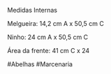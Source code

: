 Medidas Internas

Melgueira: 14,2 cm A x 50,5 cm C

Ninho: 24 cm A x 50,5 cm C

Área da frente: 41 cm C x 24

#Abelhas #Marcenaria 

